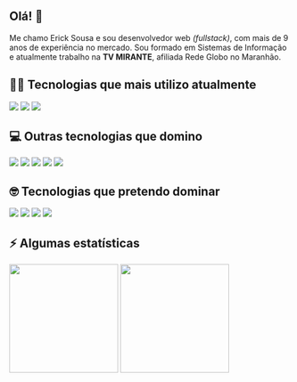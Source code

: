 ## Olá! 👋

Me chamo Erick Sousa e sou desenvolvedor web _(fullstack)_, com mais de 9 anos de experiência no mercado. Sou formado em Sistemas de Informação e atualmente trabalho na **TV MIRANTE**, afiliada Rede Globo no Maranhão.

## 👨‍💻 Tecnologias que mais utilizo atualmente
<div>
  <img src="https://img.shields.io/badge/Laravel-FF2D20?style=for-the-badge&logo=laravel&logoColor=white">
  <img src="https://img.shields.io/badge/Vue.js-35495E?style=for-the-badge&logo=vuedotjs&logoColor=4FC08D">
  <img src="https://img.shields.io/badge/Tailwind_CSS-38B2AC?style=for-the-badge&logo=tailwind-css&logoColor=white">
</div>

## 💻 Outras tecnologias que domino
<div>
  <img src="https://img.shields.io/badge/HTML5-E34F26?style=for-the-badge&logo=html5&logoColor=white">
  <img src="https://img.shields.io/badge/CSS3-1572B6?style=for-the-badge&logo=css3&logoColor=white">
  <img src="https://img.shields.io/badge/JavaScript-323330?style=for-the-badge&logo=javascript&logoColor=F7DF1E">
  <img src="https://img.shields.io/badge/PHP-777BB4?style=for-the-badge&logo=php&logoColor=white">
  <img src="https://img.shields.io/badge/Bootstrap-563D7C?style=for-the-badge&logo=bootstrap&logoColor=white">
</div>

## 🤓 Tecnologias que pretendo dominar
<div>
  <img src="https://img.shields.io/badge/TYPESCRIPT-20232A?style=for-the-badge&logo=typescript&logoColor=61DAFB">
  <img src="https://img.shields.io/badge/React-20232A?style=for-the-badge&logo=react&logoColor=61DAFB">
  <img src="https://img.shields.io/badge/React Native-20232A?style=for-the-badge&logo=react&logoColor=61DAFB">
  <img src="https://img.shields.io/badge/Next.js-20232A?style=for-the-badge&logo=next.js&logoColor=61DAFB">
</div>

## ⚡ Algumas estatísticas
<div>
  <img src="https://github-readme-stats.vercel.app/api?username=ericksousa&count_private=true&show_icons=true&theme=chartreuse-dark" height="195" />
  <img src="https://github-readme-stats.vercel.app/api/top-langs/?username=anuraghazra&layout=compact&theme=chartreuse-dark" height="195" />
</div>
